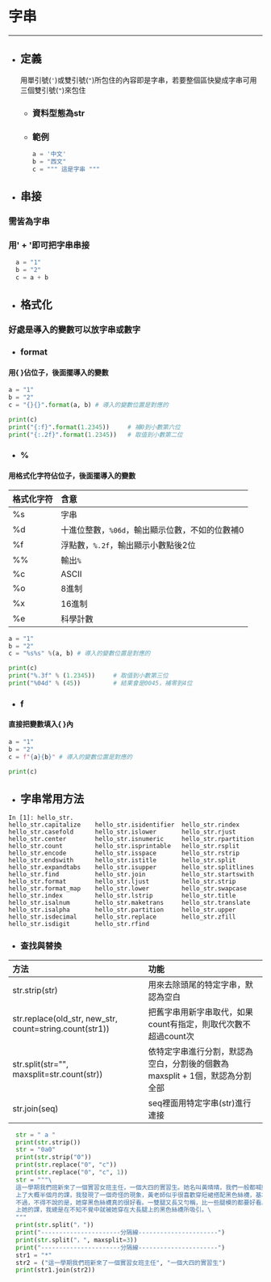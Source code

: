 # 字串
---
+ ## 定義
  用單引號(`'`)或雙引號(`"`)所包住的內容即是字串，若要整個區快變成字串可用三個雙引號(`"`)來包住
  + ### 資料型態為str
  + ### 範例
    ```python
    a = '中文'
    b = "西文"  
    c = """ 這是字串 """  
    ```
+ ## 串接
### 需皆為字串
  ### 用' + '即可把字串串接

```python
  a = "1"
  b = "2"
  c = a + b
```

+ ## 格式化
### 好處是導入的變數可以放字串或數字
  + ### format
  #### 用{ }佔位子，後面擺導入的變數
  ```python
  a = "1"
  b = "2"
  c = "{}{}".format(a, b) # 導入的變數位置是對應的

  print(c)  
  print("{:f}".format(1.2345))     # 補0到小數第六位
  print("{:.2f}".format(1.2345))   # 取值到小數第二位
  ```
  + ### %
  #### 用格式化字符佔位子，後面擺導入的變數
  | 格式化字符 | 含意                                            |
  | :--------- | :---------------------------------------------- |
  | %s         | 字串                                            |
  | %d         | 十進位整數，`%06d`，輸出顯示位數，不如的位數補0 |
  | %f         | 浮點數，`%.2f`，輸出顯示小數點後2位             |
  | %%         | 輸出`%`                                         |
  | %c         | ASCII                                           |
  | %o         | 8進制                                           |
  | %x         | 16進制                                          |
  | %e         | 科學計數                                        |
   ```python
  a = "1"
  b = "2"
  c = "%s%s" %(a, b) # 導入的變數位置是對應的

  print(c)
  print("%.3f" % (1.2345))     # 取值到小數第三位
  print("%04d" % (45))         # 結果會是0045，補零到4位
  ```
  + ### f
  #### 直接把變數填入{ }內
  ```python
  a = "1"
  b = "2"
  c = f"{a}{b}" # 導入的變數位置是對應的

  print(c)
  ```

+ ## 字串常用方法
```
In [1]: hello_str.
hello_str.capitalize    hello_str.isidentifier  hello_str.rindex
hello_str.casefold      hello_str.islower       hello_str.rjust
hello_str.center        hello_str.isnumeric     hello_str.rpartition
hello_str.count         hello_str.isprintable   hello_str.rsplit
hello_str.encode        hello_str.isspace       hello_str.rstrip
hello_str.endswith      hello_str.istitle       hello_str.split
hello_str.expandtabs    hello_str.isupper       hello_str.splitlines
hello_str.find          hello_str.join          hello_str.startswith
hello_str.format        hello_str.ljust         hello_str.strip
hello_str.format_map    hello_str.lower         hello_str.swapcase
hello_str.index         hello_str.lstrip        hello_str.title
hello_str.isalnum       hello_str.maketrans     hello_str.translate
hello_str.isalpha       hello_str.partition     hello_str.upper
hello_str.isdecimal     hello_str.replace       hello_str.zfill
hello_str.isdigit       hello_str.rfind
```

  + ### 查找與替換
  | 方法                                                    | 功能                                                                         |
  | :------------------------------------------------------ | :--------------------------------------------------------------------------- |
  | str.strip(str)                                          | 用來去除頭尾的特定字串，默認為空白                                           |
  | str.replace(old_str, new_str, count=string.count(str1)) | 把舊字串用新字串取代，如果count有指定，則取代次數不超過count次               |
  | str.split(str="", maxsplit=str.count(str))              | 依特定字串進行分割，默認為空白，分割後的個數為maxsplit + 1個，默認為分割全部 |
  | str.join(seq)                                           | seq裡面用特定字串(str)進行連接                                               |
  
  ```python
    str = " a "
    print(str.strip())
    str = "0a0"
    print(str.strip("0"))
    print(str.replace("0", "c"))
    print(str.replace("0", "c", 1))
    str = """\
    這一學期我們班新來了一個實習女班主任，一個大四的實習生。她名叫黃晴晴，我們一般都喊她黃老師。\
    上了大概半個月的課，我發現了一個奇怪的現象，黃老師似乎很喜歡穿短裙搭配黑色絲襪，基本上是天天穿！\
    不過，不得不說的是，她穿黑色絲襪真的很好看。一雙腿又長又勻稱，比一些腿模的都要好看。\
    上她的課，我總是在不知不覺中就被她穿在大長腿上的黑色絲襪所吸引。\
    """
    print(str.split("，"))
    print("----------------------分隔線----------------------")
    print(str.split("，", maxsplit=3))
    print("----------------------分隔線----------------------")
    str1 = "*"
    str2 = ("這一學期我們班新來了一個實習女班主任", "一個大四的實習生")
    print(str1.join(str2))
  ```